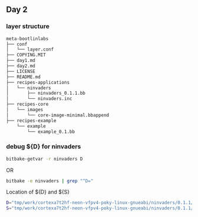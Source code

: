 ## Day 2

### layer structure
```sh
meta-bootlinlabs
├── conf
│   └── layer.conf
├── COPYING.MIT
├── day1.md
├── day2.md
├── LICENSE
├── README.md
├── recipes-applications
│   └── ninvaders
│       ├── ninvaders_0.1.1.bb
│       └── ninvaders.inc
├── recipes-core
│   └── images
│       └── core-image-minimal.bbappend
├── recipes-example
    └── example
        └── example_0.1.bb
```

### debug ${D} for ninvaders
```sh
bitbake-getvar -r ninvaders D
```
OR
```sh
bitbake -e ninvaders | grep "^D="
```
Location of ${D} and ${S} 
```sh
D="tmp/work/cortexa7t2hf-neon-vfpv4-poky-linux-gnueabi/ninvaders/0.1.1/image"
S="tmp/work/cortexa7t2hf-neon-vfpv4-poky-linux-gnueabi/ninvaders/0.1.1/git"
```
